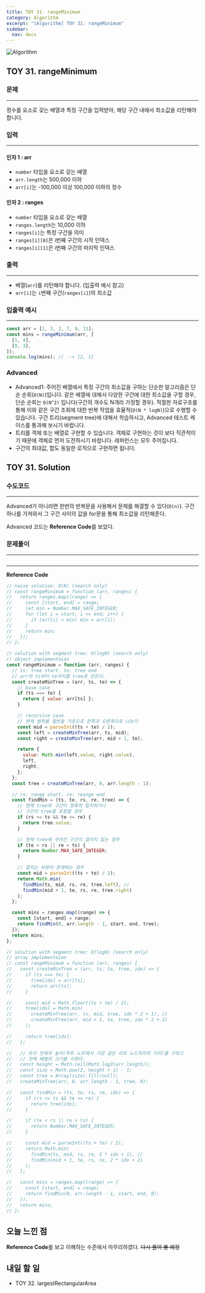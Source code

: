 ```yaml
---
title: TOY 31. rangeMinimum
category: Algorithm
excerpt: "[Algorithm] TOY 31. rangeMinimum"
sidebar:
  nav: docs
---
```


![Algorithm](https://user-images.githubusercontent.com/83164003/131701318-f0ff36c4-1fcc-4f21-b978-18a9d8ec3386.jpg)
## TOY 31. rangeMinimum
### 문제
---
정수를 요소로 갖는 배열과 특정 구간을 입력받아, 해당 구간 내에서 최소값을 리턴해야 합니다.

### 입력
---
#### 인자 1 : arr
- `number` 타입을 요소로 갖는 배열
- `arr.length`는 500,000 이하
- `arr[i]`는 -100,000 이상 100,000 이하의 정수

#### 인자 2 : ranges
- `number` 타입을 요소로 갖는 배열
- `ranges.length`는 10,000 이하
- `ranges[i]`는 특정 구간을 의미
- `ranges[i][0]`은 i번째 구간의 시작 인덱스
- `ranges[i][1]`은 i번째 구간의 마지막 인덱스

### 출력
---
- 배열(`arr`)를 리턴해야 합니다. (입출력 예시 참고)
- `arr[i]`는 `i`번째 구간(`ranges[i]`)의 최소값

### 입출력 예시
---
```javascript
const arr = [1, 3, 2, 7, 9, 11];
const mins = rangeMinimum(arr, [
  [1, 4],
  [0, 3],
]);
console.log(mins); // --> [2, 1]
```

### Advanced
- Advanced1: 주어진 배열에서 특정 구간의 최소값을 구하는 단순한 알고리즘은 단순 순회(`O(N)`)입니다. 같은 배열에 대해서 다양한 구간에 대한 최소값을 구할 경우, 단순 순회는 `O(N^2)` 입니다(구간의 개수도 N개라 가정할 경우). 적절한 자료구조를 통해 이와 같은 구간 조회에 대한 반복 작업을 효율적(`O(N * logN)`)으로 수행할 수 있습니다. 구간 트리(segment tree)에 대해서 학습하시고, Advanced 테스트 케이스를 통과해 보시기 바랍니다.
- 트리를 객체 또는 배열로 구현할 수 있습니다. 객체로 구현하는 것이 보다 직관적이기 때문에 객체로 먼저 도전하시기 바랍니다. 레퍼런스는 모두 주어집니다.
- 구간의 최대값, 합도 동일한 로직으로 구현하면 됩니다.

## TOY 31. Solution
### 수도코드
---
Advanced가 아니라면 한번의 반복문을 사용해서 문제를 해결할 수 있다(`O(n)`). 구간 하나를 가져와서 그 구간 사이의 값을 for문을 통해 최소값을 리턴해준다. 

Advanced 코드는 **Reference Code**를 보았다.

### 문제풀이
---
```javascript

```
--- 

**Reference Code**
```javascript
// naive solution: O(N) (search only)
// const rangeMinimum = function (arr, ranges) {
//   return ranges.map((range) => {
//     const [start, end] = range;
//     let min = Number.MAX_SAFE_INTEGER;
//     for (let i = start; i <= end; i++) {
//       if (arr[i] < min) min = arr[i];
//     }
//     return min;
//   });
// };

// solution with segment tree: O(logN) (search only)
// object implementaion
const rangeMinimum = function (arr, ranges) {
  // ts: tree start. te: tree end
  // arr의 ts부터 te까지를 tree로 만든다.
  const createMinTree = (arr, ts, te) => {
    // base case
    if (ts === te) {
      return { value: arr[ts] };
    }

    // recursive case
    // 현재 범위를 절반을 기준으로 왼쪽과 오른쪽으로 나눈다
    const mid = parseInt((ts + te) / 2);
    const left = createMinTree(arr, ts, mid);
    const right = createMinTree(arr, mid + 1, te);

    return {
      value: Math.min(left.value, right.value),
      left,
      right,
    };
  };
  const tree = createMinTree(arr, 0, arr.length - 1);

  // rs: range start, re: reange end
  const findMin = (ts, te, rs, re, tree) => {
    // 현재 tree와 구간이 정확히 일치하거나
    // 구간이 tree를 포함할 경우
    if (rs <= ts && te <= re) {
      return tree.value;
    }

    // 현재 tree에 주어진 구간이 겹치지 않는 경우
    if (te < rs || re < ts) {
      return Number.MAX_SAFE_INTEGER;
    }

    // 겹치는 부분이 존재하는 경우
    const mid = parseInt((ts + te) / 2);
    return Math.min(
      findMin(ts, mid, rs, re, tree.left), //
      findMin(mid + 1, te, rs, re, tree.right)
    );
  };

  const mins = ranges.map((range) => {
    const [start, end] = range;
    return findMin(0, arr.length - 1, start, end, tree);
  });
  return mins;
};

// solution with segment tree: O(logN) (search only)
// array implementaion
// const rangeMinimum = function (arr, ranges) {
//   const createMinTree = (arr, ts, te, tree, idx) => {
//     if (ts === te) {
//       tree[idx] = arr[ts];
//       return arr[ts];
//     }

//     const mid = Math.floor((ts + te) / 2);
//     tree[idx] = Math.min(
//       createMinTree(arr, ts, mid, tree, idx * 2 + 1), //
//       createMinTree(arr, mid + 1, te, tree, idx * 2 + 2)
//     );

//     return tree[idx];
//   };

//   // 트리 전체의 높이(루트 노트에서 가장 깊은 리프 노드까지의 거리)를 구하고
//   // 전체 배열의 크기를 구한다.
//   const height = Math.ceil(Math.log2(arr.length));
//   const size = Math.pow(2, height + 1) - 1;
//   const tree = Array(size).fill(null);
//   createMinTree(arr, 0, arr.length - 1, tree, 0);

//   const findMin = (ts, te, rs, re, idx) => {
//     if (rs <= ts && te <= re) {
//       return tree[idx];
//     }

//     if (te < rs || re < ts) {
//       return Number.MAX_SAFE_INTEGER;
//     }

//     const mid = parseInt((ts + te) / 2);
//     return Math.min(
//       findMin(ts, mid, rs, re, 2 * idx + 1), //
//       findMin(mid + 1, te, rs, re, 2 * idx + 2)
//     );
//   };

//   const mins = ranges.map((range) => {
//     const [start, end] = range;
//     return findMin(0, arr.length - 1, start, end, 0);
//   });
//   return mins;
// };
```

## 오늘 느낀 점
**Reference Code**를 보고 이해하는 수준에서 마무리하였다.  ~~다시 풀어 볼 예정~~
## 내일 할 일
- TOY 32. largestRectangularArea
